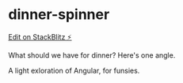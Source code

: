 # dinner-spinner

[Edit on StackBlitz ⚡️](https://stackblitz.com/edit/dinner-spinner)

What should we have for dinner?  Here's one angle.

A light exloration of Angular, for funsies.